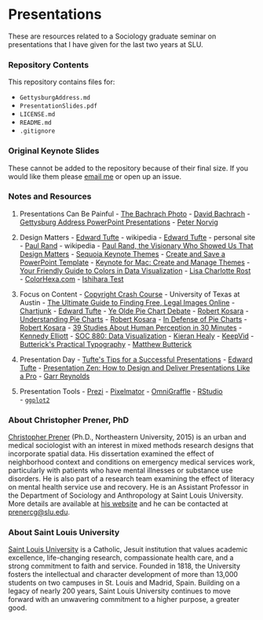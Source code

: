# Presentations

These are resources related to a Sociology graduate seminar on presentations that I have given for the last two years at SLU.

### Repository Contents
This repository contains files for:
  - `GettysburgAddress.md`
  - `PresentationSlides.pdf`
  - `LICENSE.md`
  - `README.md`
  - `.gitignore`

### Original Keynote Slides
These cannot be added to the repository because of their final size. If you would like them please [email me](prenercg@slu.edu) or open up an issue.

### Notes and Resources
  1. Presentations Can Be Painful
    - [The Bachrach Photo](https://commons.wikimedia.org/wiki/File:Crowd_of_citizens,_soldiers,_and_etc._with_Lincoln_at_Gettysburg._-_NARA_-_529085.jpg) - [David Bachrach](https://en.wikipedia.org/wiki/David_Bachrach)
    - [Gettysburg Address PowerPoint Presentations](http://norvig.com/Gettysburg/) - [Peter Norvig](http://www.norvig.com)

  2. Design Matters
    - [Edward Tufte](https://en.wikipedia.org/wiki/Edward_Tufte) - wikipedia
    - [Edward Tufte](https://www.edwardtufte.com/tufte/) - personal site
    - [Paul Rand](https://en.wikipedia.org/wiki/Paul_Rand) - wikipedia
    - [Paul Rand, the Visionary Who Showed Us That Design Matters](https://www.wired.com/2015/04/paul-rand-visionary-showed-us-design-matters/)
    - [Sequoia Keynote Themes](https://github.com/chris-prener/sequoia_templates)
    - [Create and Save a PowerPoint Template](https://support.office.com/en-us/article/Create-and-save-a-PowerPoint-template-ee4429ad-2a74-4100-82f7-50f8169c8aca)
    - [Keynote for Mac: Create and Manage Themes](https://support.apple.com/kb/PH16967?locale=en_US)
    - [Your Friendly Guide to Colors in Data Visualization](https://lisacharlotterost.github.io/2016/04/22/Colors-for-DataVis/) - [Lisa Charlotte Rost](https://lisacharlotterost.github.io)
    - [ColorHexa.com](http://www.colorhexa.com)
    - [Ishihara Test](https://en.wikipedia.org/wiki/Ishihara_test)
  
  3. Focus on Content
    - [Copyright Crash Course](http://guides.lib.utexas.edu/copyright) - University of Texas at Austin
    - [The Ultimate Guide to Finding Free, Legal Images Online](http://www.macworld.com/article/2899637/the-ultimate-guide-to-finding-free-legal-images-online.html)
    - [Chartjunk](http://www.edwardtufte.com/bboard/q-and-a-fetch-msg?msg_id=00040Z) - [Edward Tufte](https://www.edwardtufte.com/tufte/)
    - [Ye Olde Pie Chart Debate](https://eagereyes.org/blog/2015/ye-olde-pie-chart-debate) - [Robert Kosara](https://eagereyes.org)
    - [Understanding Pie Charts](https://eagereyes.org/techniques/pie-charts) - [Robert Kosara](https://eagereyes.org)
    - [In Defense of Pie Charts](https://eagereyes.org/criticism/in-defense-of-pie-charts) - [Robert Kosara](https://eagereyes.org)
    - [39 Studies About Human Perception in 30 Minutes](https://medium.com/@kennelliott/39-studies-about-human-perception-in-30-minutes-4728f9e31a73#.664tzrmuf) - [Kennedy Elliott](https://twitter.com/kennelliott)
    - [SOC 880: Data Visualization](http://vissoc.co/index.html) - [Kieran Healy](https://kieranhealy.org)
    - [KeepVid](http://keepvid.com)
    - [Butterick's Practical Typography](http://practicaltypography.com) - [Matthew Butterick](http://typographyforlawyers.com/about.html)
  
  4. Presentation Day
    - [Tufte's Tips for a Successful Presentations](https://www.edwardtufte.com/tufte/advocate_flatland2) - [Edward Tufte](https://www.edwardtufte.com/tufte/)
    - [Presentation Zen: How to Design and Deliver Presentations Like a Pro](http://www.garrreynolds.com/Presentation/pdf/presentation_tips.pdf) - [Garr Reynolds](http://www.garrreynolds.com)
  
  5. Presentation Tools
    - [Prezi](https://prezi.com)
    - [Pixelmator](http://www.pixelmator.com/mac/)
    - [OmniGraffle](https://www.omnigroup.com/omnigraffle)
    - [RStudio](https://www.rstudio.com)  
    - [`ggplot2`](http://ggplot2.org)
  
### About Christopher Prener, PhD
[Christopher Prener](http://chrisprener.net) (Ph.D., Northeastern University, 2015) is an urban and medical sociologist with an interest in mixed methods research designs that incorporate spatial data. His dissertation examined the effect of neighborhood context and conditions on emergency medical services work, particularly with patients who have mental illnesses or substance use disorders. He is also part of a research team examining the effect of literacy on mental health service use and recovery. He is an Assistant Professor in the Department of Sociology and Anthropology at Saint Louis University. More details are available at [his website](http://www.chrisprener.net) and he can be contacted at [prenercg@slu.edu](mailto:prenercg@slu.edu).

### About Saint Louis University
[Saint Louis University](http://wwww.slu.edu) is a Catholic, Jesuit institution that values academic excellence, life-changing research, compassionate health care, and a strong commitment to faith and service. Founded in 1818, the University fosters the intellectual and character development of more than 13,000 students on two campuses in St. Louis and Madrid, Spain. Building on a legacy of nearly 200 years, Saint Louis University continues to move forward with an unwavering commitment to a higher purpose, a greater good.

